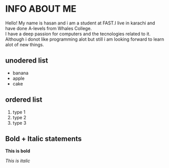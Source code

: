 # INFO ABOUT ME

Hello! My name is hasan and i am a student at FAST.I live in karachi and have done A-levels from Whales College.
<br/>
I have a deep passion for computers and the tecnologies related to it. Although i donot like programming alot but still i am looking forward to learn alot of new things.

## unodered list

- banana
- apple
- cake

## ordered list

1. type 1
2. type 2
3. type 3
   
## Bold + Italic statements

**This is bold**

*This is italic*


